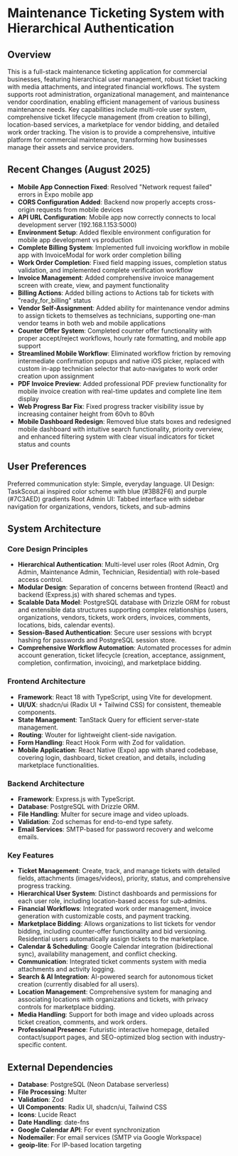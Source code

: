 # Maintenance Ticketing System with Hierarchical Authentication

## Overview
This is a full-stack maintenance ticketing application for commercial businesses, featuring hierarchical user management, robust ticket tracking with media attachments, and integrated financial workflows. The system supports root administration, organizational management, and maintenance vendor coordination, enabling efficient management of various business maintenance needs. Key capabilities include multi-role user system, comprehensive ticket lifecycle management (from creation to billing), location-based services, a marketplace for vendor bidding, and detailed work order tracking. The vision is to provide a comprehensive, intuitive platform for commercial maintenance, transforming how businesses manage their assets and service providers.

## Recent Changes (August 2025)
- **Mobile App Connection Fixed**: Resolved "Network request failed" errors in Expo mobile app
- **CORS Configuration Added**: Backend now properly accepts cross-origin requests from mobile devices
- **API URL Configuration**: Mobile app now correctly connects to local development server (192.168.1.153:5000)
- **Environment Setup**: Added flexible environment configuration for mobile app development vs production
- **Complete Billing System**: Implemented full invoicing workflow in mobile app with InvoiceModal for work order completion billing
- **Work Order Completion**: Fixed field mapping issues, completion status validation, and implemented complete verification workflow
- **Invoice Management**: Added comprehensive invoice management screen with create, view, and payment functionality
- **Billing Actions**: Added billing actions to Actions tab for tickets with "ready_for_billing" status
- **Vendor Self-Assignment**: Added ability for maintenance vendor admins to assign tickets to themselves as technicians, supporting one-man vendor teams in both web and mobile applications
- **Counter Offer System**: Completed counter offer functionality with proper accept/reject workflows, hourly rate formatting, and mobile app support
- **Streamlined Mobile Workflow**: Eliminated workflow friction by removing intermediate confirmation popups and native iOS picker, replaced with custom in-app technician selector that auto-navigates to work order creation upon assignment
- **PDF Invoice Preview**: Added professional PDF preview functionality for mobile invoice creation with real-time updates and complete line item display
- **Web Progress Bar Fix**: Fixed progress tracker visibility issue by increasing container height from 60vh to 80vh
- **Mobile Dashboard Redesign**: Removed blue stats boxes and redesigned mobile dashboard with intuitive search functionality, priority overview, and enhanced filtering system with clear visual indicators for ticket status and counts

## User Preferences
Preferred communication style: Simple, everyday language.
UI Design: TaskScout.ai inspired color scheme with blue (#3B82F6) and purple (#7C3AED) gradients
Root Admin UI: Tabbed interface with sidebar navigation for organizations, vendors, tickets, and sub-admins

## System Architecture

### Core Design Principles
- **Hierarchical Authentication**: Multi-level user roles (Root Admin, Org Admin, Maintenance Admin, Technician, Residential) with role-based access control.
- **Modular Design**: Separation of concerns between frontend (React) and backend (Express.js) with shared schemas and types.
- **Scalable Data Model**: PostgreSQL database with Drizzle ORM for robust and extensible data structures supporting complex relationships (users, organizations, vendors, tickets, work orders, invoices, comments, locations, bids, calendar events).
- **Session-Based Authentication**: Secure user sessions with bcrypt hashing for passwords and PostgreSQL session store.
- **Comprehensive Workflow Automation**: Automated processes for admin account generation, ticket lifecycle (creation, acceptance, assignment, completion, confirmation, invoicing), and marketplace bidding.

### Frontend Architecture
- **Framework**: React 18 with TypeScript, using Vite for development.
- **UI/UX**: shadcn/ui (Radix UI + Tailwind CSS) for consistent, themeable components.
- **State Management**: TanStack Query for efficient server-state management.
- **Routing**: Wouter for lightweight client-side navigation.
- **Form Handling**: React Hook Form with Zod for validation.
- **Mobile Application**: React Native (Expo) app with shared codebase, covering login, dashboard, ticket creation, and details, including marketplace functionalities.

### Backend Architecture
- **Framework**: Express.js with TypeScript.
- **Database**: PostgreSQL with Drizzle ORM.
- **File Handling**: Multer for secure image and video uploads.
- **Validation**: Zod schemas for end-to-end type safety.
- **Email Services**: SMTP-based for password recovery and welcome emails.

### Key Features
- **Ticket Management**: Create, track, and manage tickets with detailed fields, attachments (images/videos), priority, status, and comprehensive progress tracking.
- **Hierarchical User System**: Distinct dashboards and permissions for each user role, including location-based access for sub-admins.
- **Financial Workflows**: Integrated work order management, invoice generation with customizable costs, and payment tracking.
- **Marketplace Bidding**: Allows organizations to list tickets for vendor bidding, including counter-offer functionality and bid versioning. Residential users automatically assign tickets to the marketplace.
- **Calendar & Scheduling**: Google Calendar integration (bidirectional sync), availability management, and conflict checking.
- **Communication**: Integrated ticket comments system with media attachments and activity logging.
- **Search & AI Integration**: AI-powered search for autonomous ticket creation (currently disabled for all users).
- **Location Management**: Comprehensive system for managing and associating locations with organizations and tickets, with privacy controls for marketplace bidding.
- **Media Handling**: Support for both image and video uploads across ticket creation, comments, and work orders.
- **Professional Presence**: Futuristic interactive homepage, detailed contact/support pages, and SEO-optimized blog section with industry-specific content.

## External Dependencies

- **Database**: PostgreSQL (Neon Database serverless)
- **File Processing**: Multer
- **Validation**: Zod
- **UI Components**: Radix UI, shadcn/ui, Tailwind CSS
- **Icons**: Lucide React
- **Date Handling**: date-fns
- **Google Calendar API**: For event synchronization
- **Nodemailer**: For email services (SMTP via Google Workspace)
- **geoip-lite**: For IP-based location targeting